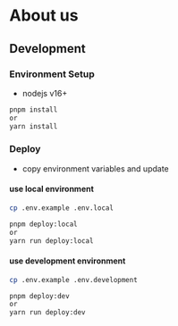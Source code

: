 # About us

## Development

### Environment Setup

- nodejs v16+  

```sh
pnpm install
or 
yarn install
```

### Deploy 

- copy environment variables and update

#### use local environment

```sh
cp .env.example .env.local  

pnpm deploy:local
or 
yarn run deploy:local
```

#### use development environment

```sh
cp .env.example .env.development  

pnpm deploy:dev
or 
yarn run deploy:dev
```
